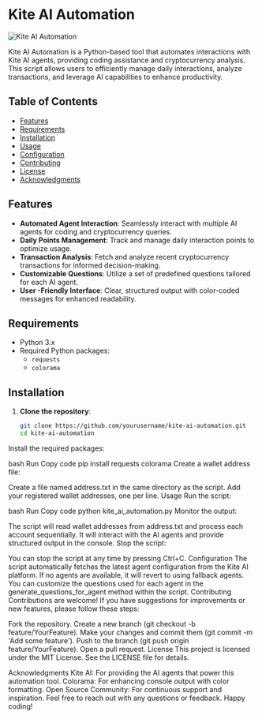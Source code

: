 # Kite AI Automation

![Kite AI Automation](https://testnet.gokite.ai?r=G692XZhY)

Kite AI Automation is a Python-based tool that automates interactions with Kite AI agents, providing coding assistance and cryptocurrency analysis. This script allows users to efficiently manage daily interactions, analyze transactions, and leverage AI capabilities to enhance productivity.

## Table of Contents

- [Features](#features)
- [Requirements](#requirements)
- [Installation](#installation)
- [Usage](#usage)
- [Configuration](#configuration)
- [Contributing](#contributing)
- [License](#license)
- [Acknowledgments](#acknowledgments)

## Features

- **Automated Agent Interaction**: Seamlessly interact with multiple AI agents for coding and cryptocurrency queries.
- **Daily Points Management**: Track and manage daily interaction points to optimize usage.
- **Transaction Analysis**: Fetch and analyze recent cryptocurrency transactions for informed decision-making.
- **Customizable Questions**: Utilize a set of predefined questions tailored for each AI agent.
- **User -Friendly Interface**: Clear, structured output with color-coded messages for enhanced readability.

## Requirements

- Python 3.x
- Required Python packages:
  - `requests`
  - `colorama`

## Installation

1. **Clone the repository**:

   ```bash
   git clone https://github.com/yourusername/kite-ai-automation.git
   cd kite-ai-automation
Install the required packages:

bash
Run
Copy code
pip install requests colorama
Create a wallet address file:

Create a file named address.txt in the same directory as the script.
Add your registered wallet addresses, one per line.
Usage
Run the script:

bash
Run
Copy code
python kite_ai_automation.py
Monitor the output:

The script will read wallet addresses from address.txt and process each account sequentially.
It will interact with the AI agents and provide structured output in the console.
Stop the script:

You can stop the script at any time by pressing Ctrl+C.
Configuration
The script automatically fetches the latest agent configuration from the Kite AI platform. If no agents are available, it will revert to using fallback agents.
You can customize the questions used for each agent in the generate_questions_for_agent method within the script.
Contributing
Contributions are welcome! If you have suggestions for improvements or new features, please follow these steps:

Fork the repository.
Create a new branch (git checkout -b feature/YourFeature).
Make your changes and commit them (git commit -m 'Add some feature').
Push to the branch (git push origin feature/YourFeature).
Open a pull request.
License
This project is licensed under the MIT License. See the LICENSE file for details.

Acknowledgments
Kite AI: For providing the AI agents that power this automation tool.
Colorama: For enhancing console output with color formatting.
Open Source Community: For continuous support and inspiration.
Feel free to reach out with any questions or feedback. Happy coding!
